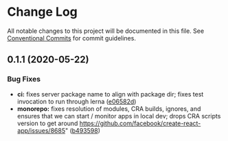 # Change Log

All notable changes to this project will be documented in this file.
See [Conventional Commits](https://conventionalcommits.org) for commit guidelines.

## 0.1.1 (2020-05-22)


### Bug Fixes

* **ci:** fixes server package name to align with package dir; fixes test invocation to run through lerna ([e06582d](https://github.com/mysticcoders/mysticrobots/commit/e06582dba8515a289058640e4c18c68f3ca8df06))
* **monorepo:** fixes resolution of modules, CRA builds, ignores, and ensures that we can start / monitor apps in local dev; drops CRA scripts version to get around https://github.com/facebook/create-react-app/issues/8685" ([b493598](https://github.com/mysticcoders/mysticrobots/commit/b49359844154dd7e4d083100dd0093a80dd1a61f))
